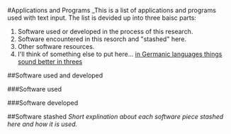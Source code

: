 #Applications and Programs
_This is a list of applications and programs used with text input. The list is devided up into three baisc parts:
 1. Software used or developed in the process of this research.
 2. Software encountered in this resorch and "stashed" here.
 3. Other software resources.
 4. I'll think of something else to put here... [in Germanic languages things sound better in threes](http://en.wikipedia.org/wiki/Rule_of_three_(writing))
 
 
 ##Software used and developed
 
 ###Software used
 
 ###Software developed
 
 
 ##Software stashed
 _Short explination about each software piece stashed here and how it is used._
